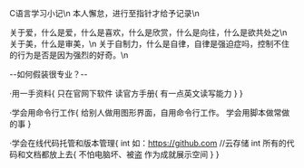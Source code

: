 C语言学习小记\n
本人懈怠，进行至指针才给予记录\n

关于爱，什么是爱，什么是喜欢，什么是欣赏，什么是向往，什么是欲共处之\n
关于美，什么是审美，\n
关于自制力，什么是自律，自律是强迫症吗，控制不住的行为是否是因为强烈的好奇。\n

--如何假装很专业？--

·用一手资料{
	只在官网下软件
	读官方手册{
		有一点英文读写能力
	}
}

·学会用命令行工作{
	给别人做用图形界面，自用命令行工作。
	学会用脚本做常做的事
}

·学会在线代码托管和版本管理{
	int 如：https://github.com //云存储
	int 所有的代码和文档都放上去{
	不怕电脑坏、被盗
	作为成就展示空间
	}
}

